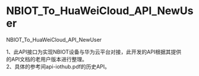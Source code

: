 # NBIOT_To_HuaWeiCloud_API_NewUser   
NBIOT_To_HuaWeiCloud_API_NewUser             
                                
1、此API接口为实现NBIOT设备与华为云平台对接，此开发的API根据其提供            
   的API文档的老用户版本进行整理。                                     
2、具体的参考间api-iothub.pdf的历史API。                                                                      
                            

         
                
              

    
    
  
      
                                          
                                   
   
